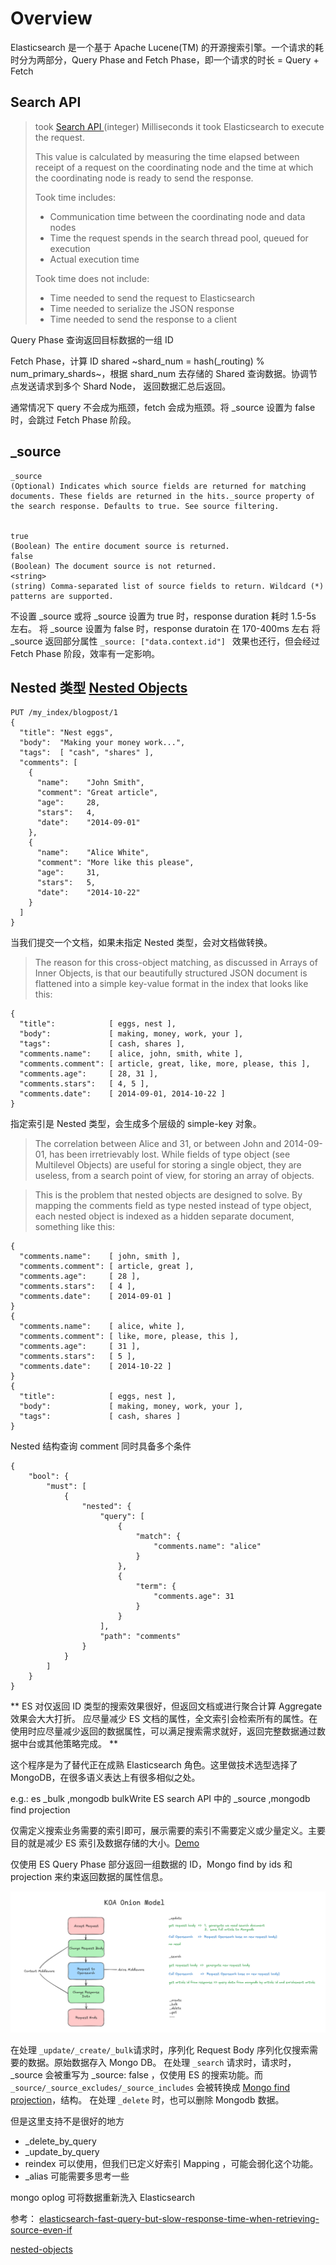 # Overview

Elasticsearch 是一个基于 Apache Lucene(TM) 的开源搜索引擎。一个请求的耗时分为两部分，Query Phase and Fetch Phase，即一个请求的时长 = Query + Fetch

## Search API

> took [Search API ](https://www.elastic.co/guide/en/elasticsearch/reference/current/search-search.html)
> (integer) Milliseconds it took Elasticsearch to execute the request.
>
> This value is calculated by measuring the time elapsed between receipt of a request on the coordinating node and the time at which the coordinating node is ready to send the response.
>
> Took time includes:
>
> - Communication time between the coordinating node and data nodes
> - Time the request spends in the search thread pool, queued for execution
> - Actual execution time
>
> Took time does not include:
>
> - Time needed to send the request to Elasticsearch
> - Time needed to serialize the JSON response
> - Time needed to send the response to a client

Query Phase 查询返回目标数据的一组 ID

Fetch Phase，计算 ID shared ~shard_num = hash(\_routing) % num_primary_shards~，根据 shard_num 去存储的 Shared 查询数据。协调节点发送请求到多个 Shard Node， 返回数据汇总后返回。

通常情况下 query 不会成为瓶颈，fetch 会成为瓶颈。将 \_source 设置为 false 时，会跳过 Fetch Phase 阶段。

## \_source

```
_source
(Optional) Indicates which source fields are returned for matching documents. These fields are returned in the hits._source property of the search response. Defaults to true. See source filtering.


true
(Boolean) The entire document source is returned.
false
(Boolean) The document source is not returned.
<string>
(string) Comma-separated list of source fields to return. Wildcard (*) patterns are supported.
```

不设置 \_source 或将 \_source 设置为 true 时，response duration 耗时 1.5-5s 左右。
将 \_source 设置为 false 时，response duratoin 在 170-400ms 左右
将 \_source 返回部分属性 `_source: ["data.context.id"] ` 效果也还行，但会经过 Fetch Phase 阶段，效率有一定影响。

## Nested 类型 [Nested Objects](https://www.elastic.co/guide/en/elasticsearch/guide/current/nested-objects.html)

```
PUT /my_index/blogpost/1
{
  "title": "Nest eggs",
  "body":  "Making your money work...",
  "tags":  [ "cash", "shares" ],
  "comments": [
    {
      "name":    "John Smith",
      "comment": "Great article",
      "age":     28,
      "stars":   4,
      "date":    "2014-09-01"
    },
    {
      "name":    "Alice White",
      "comment": "More like this please",
      "age":     31,
      "stars":   5,
      "date":    "2014-10-22"
    }
  ]
}

```

当我们提交一个文档，如果未指定 Nested 类型，会对文档做转换。

> The reason for this cross-object matching, as discussed in Arrays of Inner Objects, is that our beautifully structured JSON document is flattened into a simple key-value format in the index that looks like this:

```
{
  "title":            [ eggs, nest ],
  "body":             [ making, money, work, your ],
  "tags":             [ cash, shares ],
  "comments.name":    [ alice, john, smith, white ],
  "comments.comment": [ article, great, like, more, please, this ],
  "comments.age":     [ 28, 31 ],
  "comments.stars":   [ 4, 5 ],
  "comments.date":    [ 2014-09-01, 2014-10-22 ]
}
```

指定索引是 Nested 类型，会生成多个层级的 simple-key 对象。

> The correlation between Alice and 31, or between John and 2014-09-01, has been irretrievably lost. While fields of type object (see Multilevel Objects) are useful for storing a single object, they are useless, from a search point of view, for storing an array of objects.

> This is the problem that nested objects are designed to solve. By mapping the comments field as type nested instead of type object, each nested object is indexed as a hidden separate document, something like this:

```
{
  "comments.name":    [ john, smith ],
  "comments.comment": [ article, great ],
  "comments.age":     [ 28 ],
  "comments.stars":   [ 4 ],
  "comments.date":    [ 2014-09-01 ]
}
{
  "comments.name":    [ alice, white ],
  "comments.comment": [ like, more, please, this ],
  "comments.age":     [ 31 ],
  "comments.stars":   [ 5 ],
  "comments.date":    [ 2014-10-22 ]
}
{
  "title":            [ eggs, nest ],
  "body":             [ making, money, work, your ],
  "tags":             [ cash, shares ]
}
```

Nested 结构查询 comment 同时具备多个条件

```
{
    "bool": {
        "must": [
            {
                "nested": {
                    "query": [
                        {
                            "match": {
                                "comments.name": "alice"
                            }
                        },
                        {
                            "term": {
                                "comments.age": 31
                            }
                        }
                    ],
                    "path": "comments"
                }
            }
        ]
    }
}
```

**
ES 对仅返回 ID 类型的搜索效果很好，但返回文档或进行聚合计算 Aggregate 效果会大大打折。
应尽量减少 ES 文档的属性，全文索引会检索所有的属性。在使用时应尽量减少返回的数据属性，可以满足搜索需求就好，返回完整数据通过数据中台或其他策略完成。
**

这个程序是为了替代正在成熟 Elasticsearch 角色。这里做技术选型选择了 MongoDB，在很多语义表达上有很多相似之处。

e.g.:
es \_bulk ,mongodb bulkWrite
ES search API 中的 \_source ,mongodb find projection

仅需定义搜索业务需要的索引即可，展示需要的索引不需要定义或少量定义。主要目的就是减少 ES 索引及数据存储的大小。[Demo](index-mappings/caas-cn-zaobao-online.ts)

仅使用 ES Query Phase 部分返回一组数据的 ID，Mongo find by ids 和 projection 来约束返回数据的属性信息。

![KOA Onion Model](image/image-20241112-080341.png)

在处理 `_update/_create/_bulk`请求时，序列化 Request Body 序列化仅搜索需要的数据。原始数据存入 Mongo DB。
在处理 `_search` 请求时，请求时，\_source 会被重写为 \_source: false ，仅使用 ES 的搜索功能。而 `_source/_source_excludes/_source_includes` 会被转换成 [Mongo find projection](https://www.mongodb.com/zh-cn/docs/manual/reference/method/db.collection.find/)，结构。
在处理 `_delete` 时，也可以删除 Mongodb 数据。

但是这里支持不是很好的地方

- \_delete_by_query
- \_update_by_query
- reindex 可以使用，但我们已定义好索引 Mapping ，可能会弱化这个功能。
- \_alias 可能需要多思考一些

mongo oplog 可将数据重新洗入 Elasticsearch

参考：
[elasticsearch-fast-query-but-slow-response-time-when-retrieving-source-even-if](https://stackoverflow.com/questions/50907005/elasticsearch-fast-query-but-slow-response-time-when-retrieving-source-even-if)

[nested-objects](https://www.elastic.co/guide/en/elasticsearch/guide/current/nested-objects.html)
